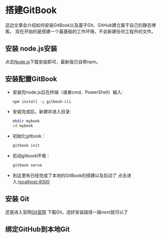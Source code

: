 # 搭建GitBook

 这边文章会介绍如何安装GitBook以及基于Git、GitHub建立属于自己的静态博客。
 现在开始的是搭建一个最基础的工作环境，不会新建任何工程外的文件。

## 安装 node.js安装

 点击[Node.js](https://nodejs.org)下载安装即可，最新版已自带npm。

## 安装配置GitBook

* 安装完node.js后在终端（或者cmd、PowerShell）输入:

    ```bash
    npm install -g gitbook-cli
    ```

* 安装完成后，新建并进入目录:

    ```bash
    mkdir mybook
    cd mybook
    ```

* 初始化gitbook：

    ```bash
    gitbook init
    ```

* 启动gitbook环境：

    ```bash
    gitbook serve
    ```

* 到这里有已经完成了本地的GitBook的搭建以及启动了
  点击进入:[localhost:4000](http://localhost:4000)

## 安装 Git

  还是进入官网[Git官网](https://git-scm.com)
  下载Git，选好安装路径一路next就可以了

## 绑定GitHub到本地Git
